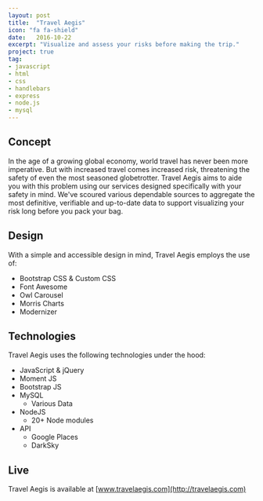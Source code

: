 ```yaml
---
layout: post
title:  "Travel Aegis"
icon: "fa fa-shield"
date:   2016-10-22
excerpt: "Visualize and assess your risks before making the trip."
project: true
tag:
- javascript
- html
- css
- handlebars
- express
- node.js
- mysql
---
```

## Concept
In the age of a growing global economy, world travel has never been more imperative. But with increased travel comes increased risk, threatening the safety of even the most seasoned globetrotter. Travel Aegis aims to aide you with this problem using our services designed specifically with your safety in mind. We've scoured various dependable sources to aggregate the most definitive, verifiable and up-to-date data to support visualizing your risk long before you pack your bag.

## Design
With a simple and accessible design in mind, Travel Aegis employs the use of:

* Bootstrap CSS & Custom CSS
* Font Awesome
* Owl Carousel
* Morris Charts
* Modernizer

## Technologies

Travel Aegis uses the following technologies under the hood:

* JavaScript & jQuery
* Moment JS
* Bootstrap JS
* MySQL
	* Various Data
* NodeJS
	* 20+ Node modules
* API
	* Google Places
	* DarkSky

## Live

Travel Aegis is available at [www.travelaegis.com](http://travelaegis.com)
